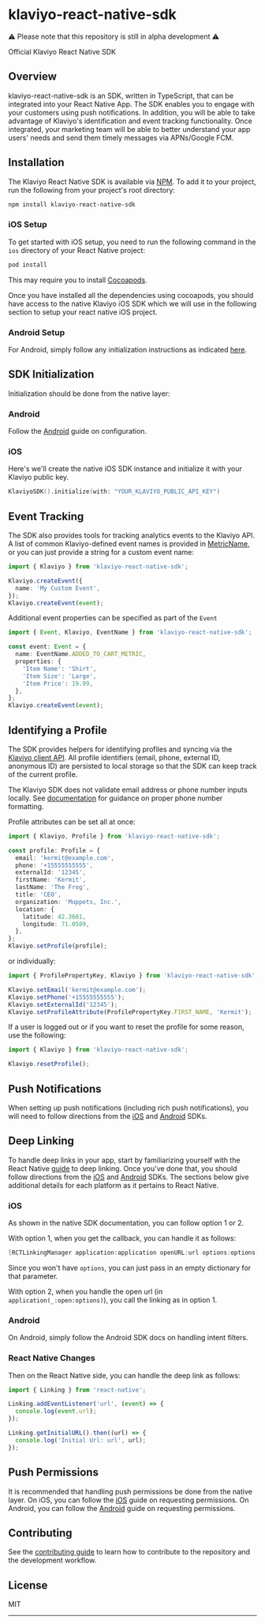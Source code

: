 # klaviyo-react-native-sdk

⚠️ Please note that this repository is still in alpha development ⚠️

Official Klaviyo React Native SDK

## Overview

klaviyo-react-native-sdk is an SDK, written in TypeScript, that can be integrated into your React Native App. The SDK enables you to engage with your customers using push notifications. In addition, you will be able to take advantage of Klaviyo's identification and event tracking functionality. Once integrated, your marketing team will be able to better understand your app users' needs and send them timely messages via APNs/Google FCM.

## Installation

The Klaviyo React Native SDK is available via [NPM](http://npmjs.com). To add it to your project, run the following from your project's root directory:

```sh
npm install klaviyo-react-native-sdk
```

### iOS Setup

To get started with iOS setup, you need to run the following command in the `ios` directory of your React Native project:

```sh
pod install
```

This may require you to install [Cocoapods](https://cocoapods.org/).

Once you have installed all the dependencies using cocoapods, you should have access to the native Klaviyo iOS SDK which we will use in the following section to setup your react native iOS project.

### Android Setup

For Android, simply follow any initialization instructions as indicated [here](https://github.com/klaviyo/klaviyo-android-sdk?tab=readme-ov-file#configuration).

## SDK Initialization

Initialization should be done from the native layer:

### Android

Follow the [Android](https://github.com/klaviyo/klaviyo-android-sdk#configuration) guide on configuration.

### iOS

Here's we'll create the native iOS SDK instance and initialize it with your Klaviyo public key.

```swift
KlaviyoSDK().initialize(with: "YOUR_KLAVIYO_PUBLIC_API_KEY")
```

## Event Tracking

The SDK also provides tools for tracking analytics events to the Klaviyo API.
A list of common Klaviyo-defined event names is provided in [MetricName](https://github.com/klaviyo/klaviyo-react-native-sdk/blob/main/src/Event.ts), or
you can just provide a string for a custom event name:

```typescript
import { Klaviyo } from 'klaviyo-react-native-sdk';

Klaviyo.createEvent({
  name: 'My Custom Event',
});
Klaviyo.createEvent(event);
```

Additional event properties can be specified as part of the `Event`

```typescript
import { Event, Klaviyo, EventName } from 'klaviyo-react-native-sdk';

const event: Event = {
  name: EventName.ADDED_TO_CART_METRIC,
  properties: {
    'Item Name': 'Shirt',
    'Item Size': 'Large',
    'Item Price': 19.99,
  },
};
Klaviyo.createEvent(event);
```

## Identifying a Profile

The SDK provides helpers for identifying profiles and syncing via the
[Klaviyo client API](https://developers.klaviyo.com/en/reference/create_client_profile).
All profile identifiers (email, phone, external ID, anonymous ID) are persisted to local storage
so that the SDK can keep track of the current profile.

The Klaviyo SDK does not validate email address or phone number inputs locally. See
[documentation](https://help.klaviyo.com/hc/en-us/articles/360046055671-Accepted-phone-number-formats-for-SMS-in-Klaviyo)
for guidance on proper phone number formatting.

Profile attributes can be set all at once:

```typescript
import { Klaviyo, Profile } from 'klaviyo-react-native-sdk';

const profile: Profile = {
  email: 'kermit@example.com',
  phone: '+15555555555',
  externalId: '12345',
  firstName: 'Kermit',
  lastName: 'The Frog',
  title: 'CEO',
  organization: 'Muppets, Inc.',
  location: {
    latitude: 42.3601,
    longitude: 71.0589,
  },
};
Klaviyo.setProfile(profile);
```

or individually:

```typescript
import { ProfilePropertyKey, Klaviyo } from 'klaviyo-react-native-sdk';

Klaviyo.setEmail('kermit@example.com');
Klaviyo.setPhone('+15555555555');
Klaviyo.setExternalId('12345');
Klaviyo.setProfileAttribute(ProfilePropertyKey.FIRST_NAME, 'Kermit');
```

If a user is logged out or if you want to reset the profile for some reason, use the following:

```typescript
import { Klaviyo } from 'klaviyo-react-native-sdk';

Klaviyo.resetProfile();
```

## Push Notifications

When setting up push notifications (including rich push notifications), you will need to follow directions from the [iOS](https://github.com/klaviyo/klaviyo-swift-sdk?tab=readme-ov-file#push-notifications) and [Android](https://github.com/klaviyo/klaviyo-android-sdk?tab=readme-ov-file#push-notifications) SDKs.

## Deep Linking

To handle deep links in your app, start by familiarizing yourself with the React Native [guide](https://reactnative.dev/docs/linking) to deep linking. Once you've done that, you should follow directions from the [iOS](https://github.com/klaviyo/klaviyo-swift-sdk?tab=readme-ov-file#handling-deep-linking) and [Android](https://github.com/klaviyo/klaviyo-android-sdk?tab=readme-ov-file#deep-linking-in-push-notification) SDKs.
The sections below give additional details for each platform as it pertains to React Native.

### iOS

As shown in the native SDK documentation, you can follow option 1 or 2.

With option 1, when you get the callback, you can handle it as follows:

```objective-c
[RCTLinkingManager application:application openURL:url options:options]
```

Since you won't have `options`, you can just pass in an empty dictionary for that parameter.

With option 2, when you handle the open url (in `application(_:open:options)`), you call the linking as in option 1.

### Android

On Android, simply follow the Android SDK docs on handling intent filters.

### React Native Changes

Then on the React Native side, you can handle the deep link as follows:

```typescript
import { Linking } from 'react-native';

Linking.addEventListener('url', (event) => {
  console.log(event.url);
});

Linking.getInitialURL().then((url) => {
  console.log('Initial Url: url', url);
});
```

## Push Permissions

It is recommended that handling push permissions be done from the native layer. On iOS, you can follow the [iOS](https://github.com/klaviyo/klaviyo-swift-sdk?tab=readme-ov-file#sending-push-notifications) guide on requesting permissions. On Android, you can follow the [Android](https://source.android.com/docs/core/display/notification-perm) guide on requesting permissions.

## Contributing

See the [contributing guide](CONTRIBUTING.md) to learn how to contribute to the repository and the development workflow.

## License

MIT

---
